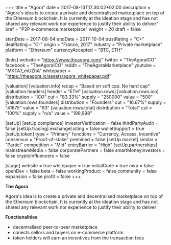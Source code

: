 +++
title = "Agora"
date = 2017-08-13T17:30:02+02:00
description = "Agora's idea is to create a private and decentralised marketplace on top of the Ethereum blockchain. It is currently at the ideation stage and has not shared any relevant work nor experience to justify their ability to deliver"
bref = "P2P e-commerce marketplace"
weight = 20
draft = false

startDate = 2017-08-04
endDate = 2017-10-04
trustRating = "C+"
dealRating = "C-"
origin = "France, 2017"
industry = "Private marketplace"
platform = "Ethereum"
currencyAccepted = "BTC, ETH"

[links]
  website = "https://www.theagora.com/"
  twitter = "TheAgoraICO"
  facebook = "TheAgoraICO"
  reddit = "TheAgoraMarketplace"
  youtube = "MKTA7_mUZhA"
  whitepaper = "https://theagora.io/assets/agora_whitepaper.pdf"

[valuation]
  [valuation.info]
    recap = "Based on soft cap. No hard cap"
  [valuation.headers]
    header = "ETH"
  [valuation.rows]
    [valuation.rows.ico]
      distribution = "ICO"
      cut = "83.33%"
      supply = "250000"
      value = "500"
    [valuation.rows.founders]
      distribution = "Founders"
      cut = "16.67%"
      supply = "41675"
      value = "83"
    [valuation.rows.total]
      distribution = "Total"
      cut = "100%"
      supply = "n/a"
      value = "199,998"

[setUp]
  [setUp.compliance]
    investorVerification = false
    thirdPartyAudit = false
  [setUp.trading]
    exchangeListing = false
    walletSupport = true
  [setUp.token]
    type = "Primary"
    functions = "Currency, Access, Incentive"
    consensus = "Proof-of-stake"
    premined = false
  [setUp.market]
    similar = "Particl"
    competition = "Mid"
    entryBarrier = "High"
  [setUp.partnerships]
    mainstreamMedia = false
    corporatePartners = false
    smartMoneyInvestors = false
    cryptoInfluencers = false

[stage]
  website = true
  whitepaper = true
  initialCode = true
  mvp = false
  openDev = false
  beta = false
  workingProduct = false
  community = false
  expansion = false
  profit = false
+++

**The Agora**

Agora's idea is to create a private and decentralised marketplace on top of the Ethereum blockchain. It is currently at the ideation stage and has not shared any relevant work nor experience to justify their ability to deliver

**Functionalities**

* decentralised peer-to-peer marketplace
* conects sellors and buyers on e-commerce platform
* token holders will earn an incentives from the transaction fees
